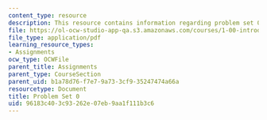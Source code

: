 ```yaml
---
content_type: resource
description: This resource contains information regarding problem set 0.
file: https://ol-ocw-studio-app-qa.s3.amazonaws.com/courses/1-00-introduction-to-computers-and-engineering-problem-solving-spring-2012/96183c403c93262e07eb9aa1f111b3c6_MIT1_00S12_PS_0.pdf
file_type: application/pdf
learning_resource_types:
- Assignments
ocw_type: OCWFile
parent_title: Assignments
parent_type: CourseSection
parent_uid: b1a78d76-f7e7-9a73-3cf9-35247474a66a
resourcetype: Document
title: Problem Set 0
uid: 96183c40-3c93-262e-07eb-9aa1f111b3c6
---
```

